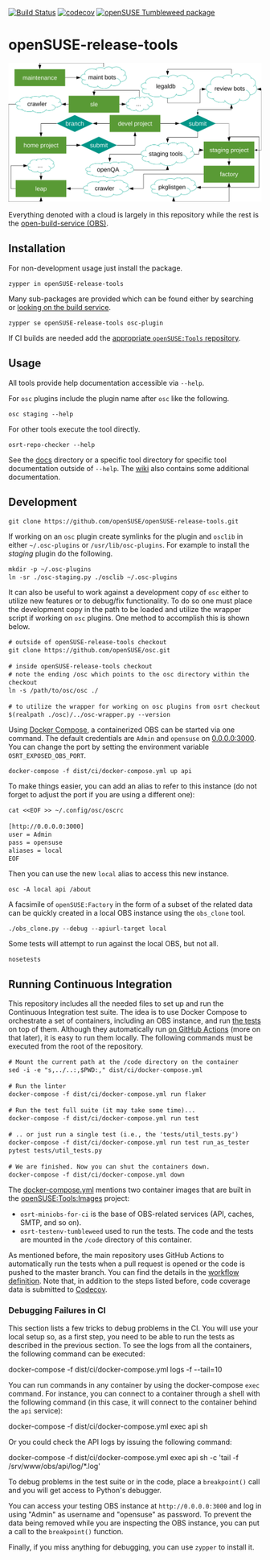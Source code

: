 [![Build Status](https://github.com/openSUSE/openSUSE-release-tools/workflows/CI/badge.svg?branch=master)](https://github.com/openSUSE/openSUSE-release-tools/actions?query=branch%3Amaster)
[![codecov](https://codecov.io/gh/openSUSE/openSUSE-release-tools/branch/master/graph/badge.svg?token=MqVygxmguE)](https://codecov.io/gh/openSUSE/openSUSE-release-tools)
[![openSUSE Tumbleweed package](https://repology.org/badge/version-for-repo/opensuse_tumbleweed/opensuse-release-tools.svg)](https://repology.org/metapackage/opensuse-release-tools)

# openSUSE-release-tools

![Rethink release tooling presentation overview](docs/res/workflow-overview.svg)

Everything denoted with a cloud is largely in this repository while the rest is the [open-build-service (OBS)](https://github.com/openSUSE/open-build-service).

## Installation

For non-development usage just install the package.

    zypper in openSUSE-release-tools

Many sub-packages are provided which can be found either by searching or [looking on the build service](https://build.opensuse.org/package/binaries/openSUSE:Tools/openSUSE-release-tools/openSUSE_Factory).

    zypper se openSUSE-release-tools osc-plugin

If CI builds are needed add the [appropriate `openSUSE:Tools` repository](https://software.opensuse.org//download.html?project=openSUSE%3ATools&package=openSUSE-release-tools).

## Usage

All tools provide help documentation accessible via `--help`.

For `osc` plugins include the plugin name after `osc` like the following.

    osc staging --help

For other tools execute the tool directly.

    osrt-repo-checker --help

See the [docs](/docs) directory or a specific tool directory for specific tool documentation outside of `--help`. The [wiki](/wiki) also contains some additional documentation.

## Development

    git clone https://github.com/openSUSE/openSUSE-release-tools.git

If working on an `osc` plugin create symlinks for the plugin and `osclib` in either `~/.osc-plugins` or `/usr/lib/osc-plugins`. For example to install the _staging_ plugin do the following.

    mkdir -p ~/.osc-plugins
    ln -sr ./osc-staging.py ./osclib ~/.osc-plugins

It can also be useful to work against a development copy of `osc` either to utilize new features or to debug/fix functionality. To do so one must place the development copy in the path to be loaded and utilize the wrapper script if working on `osc` plugins. One method to accomplish this is shown below.

    # outside of openSUSE-release-tools checkout
    git clone https://github.com/openSUSE/osc.git

    # inside openSUSE-release-tools checkout
    # note the ending /osc which points to the osc directory within the checkout
    ln -s /path/to/osc/osc ./

    # to utilize the wrapper for working on osc plugins from osrt checkout
    $(realpath ./osc)/../osc-wrapper.py --version

Using [Docker Compose](https://docs.docker.com/compose/), a containerized OBS can be started via one command. The default credentials are `Admin` and `opensuse` on [0.0.0.0:3000](http://0.0.0.0:3000). You can change the port by setting the environment variable `OSRT_EXPOSED_OBS_PORT`.

    docker-compose -f dist/ci/docker-compose.yml up api

To make things easier, you can add an alias to refer to this instance (do not forget to adjust the port if you are using a different one):

    cat <<EOF >> ~/.config/osc/oscrc

    [http://0.0.0.0:3000]
    user = Admin
    pass = opensuse
    aliases = local
    EOF

Then you can use the new `local` alias to access this new instance.

    osc -A local api /about

A facsimile of `openSUSE:Factory` in the form of a subset of the related data can be quickly created in a local OBS instance using the `obs_clone` tool.

    ./obs_clone.py --debug --apiurl-target local

Some tests will attempt to run against the local OBS, but not all.

    nosetests

## Running Continuous Integration

This repository includes all the needed files to set up and run the Continuous Integration test suite. The idea is to use Docker Compose to orchestrate a set of containers, including an OBS instance, and run [the tests](tests/) on top of them. Although they automatically run [on GitHub Actions](https://github.com/features/actions) (more on that later), it is easy to run them locally. The following commands must be executed from the root of the repository.


    # Mount the current path at the /code directory on the container
    sed -i -e "s,../..:,$PWD:," dist/ci/docker-compose.yml

    # Run the linter
    docker-compose -f dist/ci/docker-compose.yml run flaker

    # Run the test full suite (it may take some time)...
    docker-compose -f dist/ci/docker-compose.yml run test

    # .. or just run a single test (i.e., the 'tests/util_tests.py')
    docker-compose -f dist/ci/docker-compose.yml run test run_as_tester pytest tests/util_tests.py

    # We are finished. Now you can shut the containers down.
    docker-compose -f dist/ci/docker-compose.yml down

The [docker-compose.yml](dist/ci/docker-compose.yml) mentions two container images that are built in the [openSUSE:Tools:Images](https://build.opensuse.org/project/show/openSUSE:Tools:Images) project:

* `osrt-miniobs-for-ci` is the base of OBS-related services (API, caches, SMTP, and so on).
* `osrt-testenv-tumbleweed` used to run the tests. The code and the tests are mounted in the `/code` directory of this container.

As mentioned before, the main repository uses GitHub Actions to automatically run the tests when a pull request is opened or the code is pushed to the master branch. You can find the details in the
[workflow definition](.github/workflows/ci-test.yml). Note that, in addition to the steps listed before, code coverage data is submitted to [Codecov](https://app.codecov.io/gh/openSUSE/openSUSE-release-tools).

### Debugging Failures in CI

This section lists a few tricks to debug problems in the CI. You will use your local setup so, as a first step, you need to be able to run the tests as described in the previous section.
To see the logs from all the containers, the following command can be executed:

  docker-compose -f dist/ci/docker-compose.yml logs -f --tail=10

You can run commands in any container by using the docker-compose `exec` command. For instance, you can connect to a container through a shell with the following command (in this case, it will connect to the container behind the `api` service):

  docker-compose -f dist/ci/docker-compose.yml exec api sh

Or you could check the API logs by issuing the following command:

  docker-compose -f dist/ci/docker-compose.yml exec api sh -c 'tail -f /srv/www/obs/api/log/*.log'

To debug problems in the test suite or in the code, place a `breakpoint()` call and you will get access to Python's debugger.

You can access your testing OBS instance at `http://0.0.0.0:3000` and log in using "Admin" as username and "opensuse" as password. To prevent the data being removed while you are inspecting the OBS instance, you can put a call to the `breakpoint()` function.

Finally, if you miss anything for debugging, you can use `zypper` to install it.

